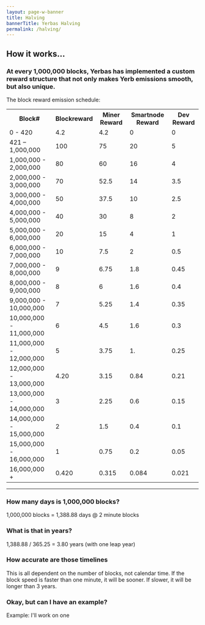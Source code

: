 ```yaml
---
layout: page-w-banner
title: Halving
bannerTitle: Yerbas Halving
permalink: /halving/
---
```


<div class="page-content">
  <div class="wrapper mt-4 mb-20">
    <h2>How it works...</h2>
   <h3>At every 1,000,000 blocks, Yerbas has implemented a custom reward structure that not only makes Yerb emissions smooth, but also unique.</h3>
    <p>The block reward emission schedule:</p>
<table>
  <tr>
    <th>Block#</th>
    <th>Blockreward</th>
    <th>Miner Reward</th>
    <th>Smartnode Reward</th>
    <th>Dev Reward</th>
  </tr>
  <tr>
    <td>0 - 420</td>
    <td>4.2</td>
    <td>4.2</td>
    <td>0</td>
    <td>0</td>
  </tr>
  <tr>
    <td>421 – 1,000,000</td>
    <td>100</td>
    <td>75</td>
    <td>20</td>
    <td>5</td>
  </tr>
  <tr>
    <td>1,000,000 - 2,000,000</td>
    <td>80</td>
    <td>60</td>
    <td>16</td>
    <td>4</td>
  </tr>
  <tr>
    <td>2,000,000 - 3,000,000</td>
    <td>70</td>
    <td>52.5</td>
    <td>14</td>
    <td>3.5</td>
  </tr>
  <tr>
    <td>3,000,000 - 4,000,000</td>
    <td>50</td>
    <td>37.5</td>
    <td>10</td>
    <td>2.5</td>
  </tr>
  <tr>
    <td>4,000,000 - 5,000,000</td>
    <td>40</td>
    <td>30</td>
    <td>8</td>
    <td>2</td>
  </tr>
  <tr>
    <td>5,000,000 - 6,000,000</td>
    <td>20</td>
    <td>15</td>
    <td>4</td>
    <td>1</td>
  </tr>
  <tr>
    <td>6,000,000 - 7,000,000</td>
    <td>10</td>
    <td>7.5</td>
    <td>2</td>
    <td>0.5</td>
  </tr>
  <tr>
    <td>7,000,000 - 8,000,000</td>
    <td>9</td>
    <td>6.75</td>
    <td>1.8</td>
    <td>0.45</td>
  </tr>
  <tr>
    <td>8,000,000 - 9,000,000</td>
    <td>8</td>
    <td>6</td>
    <td>1.6</td>
    <td>0.4</td>
  </tr>
  <tr>
    <td>9,000,000 - 10,000,000</td>
    <td>7</td>
    <td>5.25</td>
    <td>1.4</td>
    <td>0.35</td>
  </tr>
  <tr>
    <td>10,000,000 - 11,000,000</td>
    <td>6</td>
    <td>4.5</td>
    <td>1.6</td>
    <td>0.3</td>
  </tr>
  <tr>
    <td>11,000,000 - 12,000,000</td>
    <td>5</td>
    <td>3.75</td>
    <td>1.</td>
    <td>0.25</td>
  </tr>
  <tr>
    <td>12,000,000 - 13,000,000</td>
    <td>4.20</td>
    <td>3.15</td>
    <td>0.84</td>
    <td>0.21</td>
  </tr>
  <tr>
    <td>13,000,000 - 14,000,000</td>
    <td>3</td>
    <td>2.25</td>
    <td>0.6</td>
    <td>0.15</td>
  </tr>
  <tr>
    <td>14,000,000 - 15,000,000</td>
    <td>2</td>
    <td>1.5</td>
    <td>0.4</td>
    <td>0.1</td>
  </tr>
  <tr>
    <td>15,000,000 - 16,000,000</td>
    <td>1</td>
    <td>0.75</td>
    <td>0.2</td>
    <td>0.05</td>
  </tr>
  <tr>
    <td>16,000,000 +</td>
    <td>0.420</td>
    <td>0.315</td>
    <td>0.084</td>
    <td>0.021</td>
  </tr>
</table>
    <hr class="border-grey border-t mt-8">
    <h3 class="mt-8">How many days is 1,000,000 blocks?</h3>
    <p>1,000,000 blocks = 1,388.88 days @ 2 minute blocks</p>
    <h3 class="mt-8">What is that in years?</h3>
    <p>1,388.88 / 365.25 = 3.80 years (with one leap year)</p>
    <h3 class="mt-8">How accurate are those timelines</h3>
    <p>This is all dependent on the number of blocks, not calendar time. If the block speed is faster than one minute, it will be sooner. If slower, it will be longer than 3 years.</p>
    <h3 class="mt-8">Okay, but can I have an example?</h3>
    <p>Example: I'll work on one</p>
  </div>
</div>
